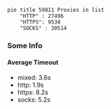 
```mermaid
pie title 59811 Proxies in list
    "HTTP" : 27496
    "HTTPS": 9534
    "SOCKS" : 30514
```

### Some Info
#### Average Timeout

- mixed: 3.6s
- http: 1.9s
- https: 8.2s
- socks: 5.2s